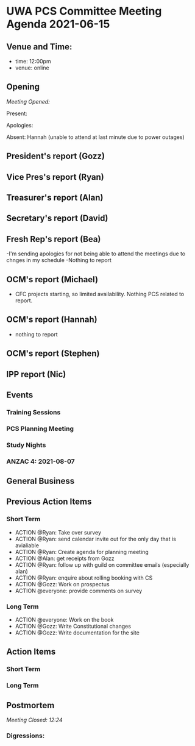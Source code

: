 # UWA PCS Committee Meeting Agenda 2021-06-15

## Venue and Time:

- time: 12:00pm
- venue: online

## Opening
*Meeting Opened:* 

Present:

Apologies: 

Absent: Hannah (unable to attend at last minute due to power outages)

## President's report (Gozz)

## Vice Pres's report (Ryan)

## Treasurer's report (Alan)

## Secretary's report (David)

## Fresh Rep's report (Bea)
-I'm sending apologies for not being able to attend the meetings due to chnges in my schedule 
-Nothing to report 

## OCM's report (Michael)
- CFC projects starting, so limited availability. Nothing PCS related to report.

## OCM's report (Hannah)
- nothing to report

## OCM's report (Stephen)

## IPP report (Nic)

## Events

### Training Sessions


### PCS Planning Meeting

### Study Nights

### ANZAC 4: 2021-08-07


## General Business


## Previous Action Items


### Short Term

- ACTION @Ryan: Take over survey
- ACTION @Ryan: send calendar invite out for the only day that is avialiable 
- ACTION @Ryan: Create agenda for planning meeting
- ACTION @Alan: get receipts from Gozz
- ACTION @Ryan: follow up with guild on committee emails (especially alan)
- ACTION @Ryan: enquire about rolling booking with CS
- ACTION @Gozz: Work on prospectus
- ACTION @everyone: provide comments on survey

### Long Term

- ACTION @everyone: Work on the book
- ACTION @Gozz: Write Constitutional changes
- ACTION @Gozz: Write documentation for the site


## Action Items

### Short Term


### Long Term


## Postmortem
*Meeting Closed: 12:24* 

###  Digressions:

